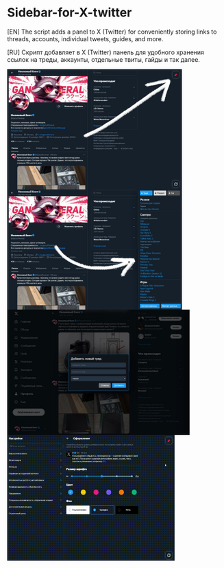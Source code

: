 # Sidebar-for-X-twitter
[EN] The script adds a panel to X (Twitter) for conveniently storing links to threads, accounts, individual tweets, guides, and more.

[RU] Скрипт добавляет в X (Twitter) панель для удобного хранения ссылок на треды, аккаунты, отдельные твиты, гайды и так далее.

<img src="https://github.com/GanstFeveral/Sidebar-for-X-twitter/blob/main/images/sidebar2.jpg" height="280px" style="float:left;"> <img src="https://github.com/GanstFeveral/Sidebar-for-X-twitter/blob/main/images/sidebar.jpg" height="280px" style="float:left;"> 
<img src="https://github.com/GanstFeveral/Sidebar-for-X-twitter/blob/main/images/sidebar3.jpg" width="426px" style="float:left;"> <img src="https://github.com/GanstFeveral/Sidebar-for-X-twitter/blob/main/images/twitter-preview.gif" height="293px">
